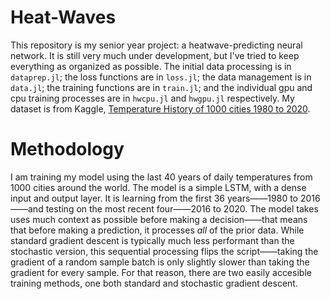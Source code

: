 # Heat-Waves
This repository is my senior year project: a heatwave-predicting neural network. It is still very much under development, but I've tried to keep everything as organized as possible. The initial data processing is in ```dataprep.jl```; the loss functions are in ```loss.jl```; the data management is in ```data.jl```; the training functions are in ```train.jl```; and the individual gpu and cpu training processes are in ```hwcpu.jl``` and ```hwgpu.jl``` respectively. My dataset is from Kaggle, <a href="https://www.kaggle.com/datasets/hansukyang/temperature-history-of-1000-cities-1980-to-2020">Temperature History of 1000 cities 1980 to 2020</a>.
# Methodology
I am training my model using the last 40 years of daily temperatures from 1000 cities around the world. The model is a simple LSTM, with a dense input and output layer. It is learning from the first 36 years——1980 to 2016——and testing on the most recent four——2016 to 2020. The model takes uses much context as possible before making a decision——that means that before making a prediction, it processes <i>all</i> of the prior data. While standard gradient descent is typically much less performant than the stochastic version, this sequential processing flips the script——taking the gradient of a random sample batch is only slightly slower than taking the gradient for every sample. For that reason, there are two easily accesible training methods, one both standard and stochastic gradient descent.